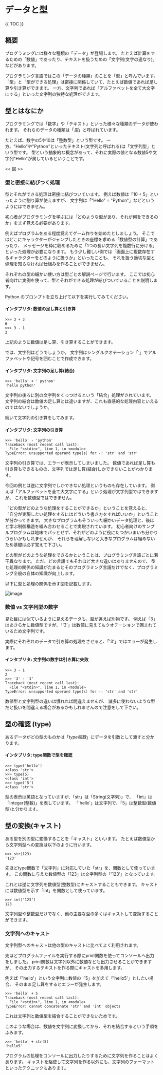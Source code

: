 # データと型

{{ TOC }}

## 概要

プログラミングには様々な種類の「データ」が登場します。
たとえば計算をするための「数値」であったり、テキストを扱うための「文字列(文字の連なり)」などがあります。

プログラミング言語ではこの「データの種類」のことを「型」と呼んでいます。
「型」と「型ができる処理」は密接に関係していて、たとえば数値であれば足し算や引き算ができます。
一方、文字列であれば「アルファベットを全て大文字にする」といった文字列の独特な処理ができます。

## 型とはなにか

プログラミングでは「数字」や「テキスト」といった様々な種類のデータが使われます。
それらのデータの種類は「*型*」と呼ばれています。

たとえば、数字の5や10は「整数型」という型です。
一方、"Hello"や"Python"といったテキスト(文字列と呼ばれる)は「文字列型」という型です。
型という抽象的な概念があって、それに実際の値となる数値5や文字列"Hello"が属しているということです。

<< 図 >>


### 型と密接に結びつく処理

型とそれができる処理は密接に結びついています。
例えば数値は「10 ÷ 5」といったように割り算が使えますが、
文字列は「"Hello" ÷ "Python"」などというようにはできません。

初心者がプログラミングを学ぶには「どのような型があり、それが何をできるのか」をまず覚える必要があります。

例えばプログラムをある程度覚えてゲーム作りを始めたとしましょう。
そこではどこにキャラクターがジャンプしたときの座標を求める「数値型の計算」であったり、
メッセージを枠に収めるために「1つの長い文字列を複数行に分ける」といった処理が必要になります。
もう少し難しい例では「画面上に複数存在するキャラクターをどのように扱うか」といったことも、
それを扱う適切な型と処理を知らなければ仕組みを作ることができません。

それぞれの型の細かい使い方は型ごとの解説ページで行います。
ここでは初心者向けに実例を使って、型とそれができる処理が結びついていることを説明します。

Python のプロンプトを立ち上げて以下を実行してみてください。

#### インタプリタ: 数値の足し算と引き算

```text
>>> 3 + 3
6
>>> 3 - 1
2
```

上記のように数値は足し算、引き算することができます。

では、文字列はどうでしょうか。
文字列はシングルクオテーション「'」でアルファベットや記号を囲むことで作成できます。

#### インタプリタ: 文字列の足し算(結合)

```text
>>> 'hello' + ' python'
'hello python'
```

文字列の後ろに別の文字列をくっつけるという「結合」処理がされています。
文字列の結合は数値の足し算とは違いますが、これも直感的な処理内容といえるのではないでしょうか。

続いて文字列の引き算をしてみます。

#### インタプリタ: 文字列の引き算

```text
>>> 'hello' - 'python'
Traceback (most recent call last):
  File "<stdin>", line 1, in <module>
TypeError: unsupported operand type(s) for -: 'str' and 'str'
```

文字列の引き算では、エラーが表示してしまいました。
数値であれば足し算も引き算もできるものの、文字列では足し算(結合)しかできないことがわかります。

今回の例とは逆に文字列でしかできない処理というものも存在しています。
例えば「アルファベットを全て大文字にする」という処理が文字列型ではできますが、
これを数値型ではできません。

「どの型がどのような処理をすることができるか」ということを覚えると、
「自分が実現したい処理をするにはどういう書き方をすればいいか」ということが分かってきます。
大きなプログラムもそういった細かいデータ処理と、後ほど学ぶ制御構造を組み合わせることで実現されています。
初心者向けのサンプルプログラムは地味でパッとせず、それがどのように役にたつかいまいち分かりづらいかもしれませんが、
それらを理解しないと大きなプログラムは組めないため基礎は必ず覚えて下さい。

どの型がどのような処理をできるかということは、プログラミング言語ごとに若干異なります。
ただ、どの言語でもそれほど大きな違いはありませんので、
型と処理の関係の知識がたまるとそのプログラミング言語だけでなく、プログラミング全般の自体の知識が向上します。

以下に型と処理の関係を示す図を記載します。

![image](./0030_image/01.jpg)

### 数値 vs 文字列型の数字

見た目には似ているように見えるデータも、型が違えば別物です。
例えば「3」はあきらかに数値型ですが、「'3'」は数値に見えてもクオテーションで囲まれているため文字列です。

実際にそれぞれのデータで引き算の処理をさせると、「'3'」ではエラーが発生します。

#### インタプリタ: 文字列の数字は引き算に失敗

```text
>>> 3 - 1
2
>>> '3' - '1'
Traceback (most recent call last):
  File "<stdin>", line 1, in <module>
TypeError: unsupported operand type(s) for -: 'str' and 'str'
```

数値型と文字列型の違いは慣れれば間違えませんが、
滅多に使わないような型だと扱いを間違える場合があるかもしれませんので注意をして下さい。

## 型の確認 (type)

あるデータがどの型のものかは「*type関数*」にデータを引数として渡すと分かります。

#### インタプリタ: type関数で型を確認
```
>>> type('hello')
<class 'str'>
>>> type(5)
<class 'int'>
>>> type('5')
<class 'str'>
```

型の表示は英語となっていますが、「str」は「String(文字列)」で、
「int」は「Integer(整数)」を表しています。
「'hello'」は文字列で、「5」は整数型(数値型)と分かります。

## 型の変換(キャスト)

ある型を別の型に変換することを「キャスト」といいます。
たとえば数値型から文字列型への変換は以下のように行います。

```
>>> str(123)
'123'
```

先ほどtype関数で「文字列」に対応していた「str」を、関数として使っています。
この関数に与えた数値型の「123」は文字列型の「'123'」となっています。

これとは逆に文字列を数値型(整数型)にキャストすることもできます。
キャストには数値型を示す「int」を関数として使っています。

```
>>> int('123')
123
```

文字列型や整数型だけでなく、他の主要な型の多くはキャストして変換することができます。

### 文字列へのキャスト

文字列型へのキャストは他の型のキャストに比べてよく利用されます。

先ほどプログラムファイルを実行する際にprint関数を使ってコンソールへ出力をしました。
print関数は文字列以外に数値なども出力させることができますが、
その出力するテキストを作る際にキャストを多用します。

例えば「'hello'」という文字列に数値の「5」を加えて「'hello5'」としたい場合、
そのまま足し算をするとエラーが発生します。

```
>>> 'hello' + 5
Traceback (most recent call last):
  File "<stdin>", line 1, in <module>
TypeError: cannot concatenate 'str' and 'int' objects
```

これは文字列と数値型を結合することができないためです。

このような場合は、数値を文字列に変換してから、それを結合するという手順をふみます。

```
>>> 'hello' + str(5)
'hello5'
```

プログラムの処理をコンソールに出力したりするために文字列を作ることはよくあります。
キャストを駆使して文字列を作る以外にも、文字列のフォーマットといったテクニックもあります。
